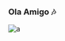 

### Ola Amigo 🎶

 ![a](https://spotify-recently-played-readme.vercel.app/api?user=s7jdoe0lin941mqddh4q3kz69&count=4) 
 
<!--
**Akilesh2112/Akilesh2112** is a ✨ _special_ ✨ repository because its `README.md` (this file) appears on your GitHub profile.

Here are some ideas to get you started:

- 🔭 I’m currently working on ...
- 🌱 I’m currently learning ...
- 👯 I’m looking to collaborate on ...
- 🤔 I’m looking for help with ...
- 💬 Ask me about ...
- 📫 How to reach me: ...
- 😄 Pronouns: ...
- ⚡ Fun fact: ...

### It's Not Who I Am Underneath But What I Do That Defines Me 🦇

| The Dark Knight                                                                                    | The Darkest Knight                                |
| -------------------------------------------------------------------------------------------------- | ------------------------------------------------- |
| <img width=700/>                                                                                   |      <img width=500/>                             |
| ![a](https://spotify-recently-played-readme.vercel.app/api?user=s7jdoe0lin941mqddh4q3kz69&count=4) | ![b](./profile-3d-contrib/profile-night-view.svg) |

-->
